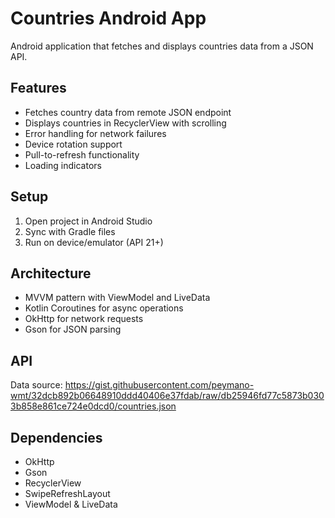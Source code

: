 # Countries Android App

Android application that fetches and displays countries data from a JSON API.

## Features

- Fetches country data from remote JSON endpoint
- Displays countries in RecyclerView with scrolling
- Error handling for network failures
- Device rotation support
- Pull-to-refresh functionality
- Loading indicators

## Setup

1. Open project in Android Studio
2. Sync with Gradle files
3. Run on device/emulator (API 21+)

## Architecture

- MVVM pattern with ViewModel and LiveData
- Kotlin Coroutines for async operations
- OkHttp for network requests
- Gson for JSON parsing

## API

Data source: https://gist.githubusercontent.com/peymano-wmt/32dcb892b06648910ddd40406e37fdab/raw/db25946fd77c5873b0303b858e861ce724e0dcd0/countries.json

## Dependencies

- OkHttp
- Gson
- RecyclerView
- SwipeRefreshLayout
- ViewModel & LiveData
